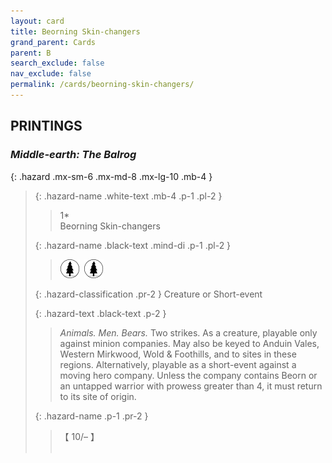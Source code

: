 ```yaml
---
layout: card
title: Beorning Skin-changers
grand_parent: Cards
parent: B
search_exclude: false
nav_exclude: false
permalink: /cards/beorning-skin-changers/
---
```


## PRINTINGS


### _Middle-earth: The Balrog_

{: .hazard .mx-sm-6 .mx-md-8 .mx-lg-10 .mb-4 }
> {: .hazard-name .white-text .mb-4 .p-1 .pl-2 }
> > <div class="hazard-mp">1*</div>
> > <div class="card-name">Beorning Skin-changers</div>
>
> {: .hazard-name .black-text .mind-di .p-1 .pl-2 }
> > ![](/assets/images/wilderness.svg)&ensp;![](/assets/images/wilderness.svg)
>
> {: .hazard-classification .pr-2 }
> Creature or Short-event
>
> {: .hazard-text .black-text .p-2 }
> > _Animals._ _Men._ _Bears._ Two strikes. As a creature, playable only against minion companies. May also be keyed to Anduin Vales, Western Mirkwood, Wold & Foothills, and to sites in these regions. Alternatively, playable as a short-event against a moving hero company. Unless the company contains Beorn or an untapped warrior with prowess greater than 4, it must return to its site of origin. 
>
> {: .hazard-name .p-1 .pr-2 }
> > <div class="card-shield">【 10/&ndash; 】</div>
> > <div class="card-corruption">&nbsp;</div>

